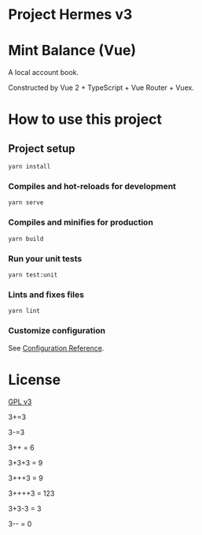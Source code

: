 # Project Hermes v3


# Mint Balance (Vue)

A local account book.

Constructed by Vue 2 + TypeScript + Vue Router + Vuex.

# How to use this project

## Project setup
```
yarn install
```

### Compiles and hot-reloads for development
```
yarn serve
```

### Compiles and minifies for production
```
yarn build
```

### Run your unit tests
```
yarn test:unit
```

### Lints and fixes files
```
yarn lint
```

### Customize configuration
See [Configuration Reference](https://cli.vuejs.org/config/).

# License
[GPL v3](http://www.gnu.org/licenses/gpl-3.0.html)



3+=3

3-=3

3++ = 6

3+3+3 = 9

3+++3 = 9

3++++3 = 123

3+3-3 = 3

3-- = 0

